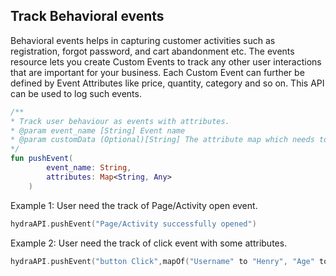 ## Track Behavioral events

Behavioral events helps in capturing customer activities such as registration, forgot password, and cart abandonment etc. The events resource lets you create Custom Events to track any other user interactions that are important for your business. Each Custom Event can further be defined by Event Attributes like price, quantity, category and so on.
This API can be used to log such events.

```kotlin
/**
* Track user behaviour as events with attributes.
* @param event_name [String] Event name
* @param customData (Optional)[String] The attribute map which needs to be set for the event
*/
fun pushEvent(
        event_name: String,
        attributes: Map<String, Any>
    )

```

Example 1: User need the track of Page/Activity open event.

```kotlin
hydraAPI.pushEvent("Page/Activity successfully opened")
```

Example 2: User need the track of click event with some attributes.

```kotlin
hydraAPI.pushEvent("button Click",mapOf("Username" to "Henry", "Age" to "25", "Gender" to "Male"))
````

